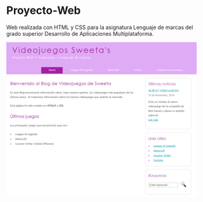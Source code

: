 # Proyecto-Web

Web realizada con HTML y CSS para la asignatura Lenguaje de marcas del grado superior Desarrollo de Aplicaciones Multiplataforma.

![Image_text](https://github.com/Raqqqquel/Proyecto-Web/blob/master/Captura%20de%20pantalla%202022-10-05%20201924.png)
![Image_text](https://github.com/Raqqqquel/Proyecto-Web/blob/master/Captura%20de%20pantalla%202022-10-05%20202121.png)
